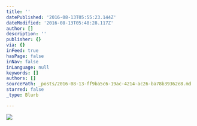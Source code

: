 ```yaml
---
title: ''
datePublished: '2016-08-13T05:55:23.144Z'
dateModified: '2016-08-13T05:48:28.117Z'
author: []
description: ''
publisher: {}
via: {}
inFeed: true
hasPage: false
inNav: false
inLanguage: null
keywords: []
authors: []
sourcePath: _posts/2016-08-13-ff9ba5c6-19ac-4214-ac26-ba78b39362e8.md
starred: false
_type: Blurb

---
```

![](https://the-grid-user-content.s3-us-west-2.amazonaws.com/0dc53b14-d59a-46fe-a676-90912e248f0a.jpg)